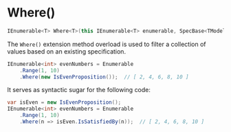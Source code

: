 # Where()

```csharp
IEnumerable<T> Where<T>(this IEnumerable<T> enumerable, SpecBase<TModel, TMetadata> spec)
```

The `Where()` extension method overload is used to filter a collection of values based on an existing specification.

```csharp
IEnumerable<int> evenNumbers = Enumerable
    .Range(1, 10)
    .Where(new IsEvenProposition());  // [ 2, 4, 6, 8, 10 ]
```

It serves as syntactic sugar for the following code:

```csharp
var isEven = new IsEvenProposition();
IEnumerable<int> evenNumbers = Enumerable
    .Range(1, 10)
    .Where(n => isEven.IsSatisfiedBy(n));  // [ 2, 4, 6, 8, 10 ]
```